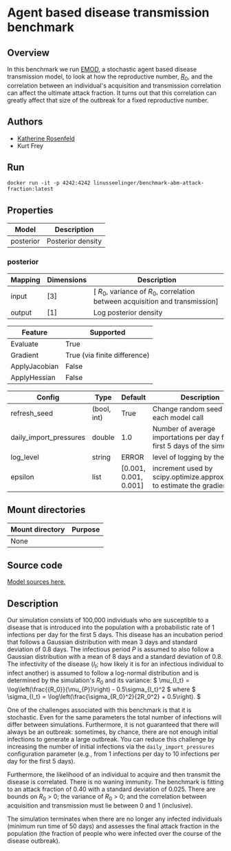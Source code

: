 # Agent based disease transmission benchmark

## Overview

In this benchmark we run [EMOD](https://docs.idmod.org/projects/emod-generic/en/latest/index.html), a stochastic agent based disease transmission model, to look at how the reproductive number, [$R_0$](https://en.wikipedia.org/wiki/Basic_reproduction_number), and the correlation between an individual's acquisition and transmission correlation can affect the ultimate attack fraction. It turns out that this correlation can greatly affect that size of the outbreak for a fixed reproductive number. 


## Authors
- [Katherine Rosenfeld](mailto:krosenf@gmail.com)
- Kurt Frey

## Run
```
docker run -it -p 4242:4242 linusseelinger/benchmark-abm-attack-fraction:latest
```

## Properties

Model | Description
---|---
posterior | Posterior density

### posterior
Mapping | Dimensions | Description
---|---|---
input | [3] | [ $R_0$, variance of $R_0$, correlation between acquisition and transmission]
output | [1] | Log posterior density

Feature | Supported
---|---
Evaluate | True
Gradient | True (via finite difference)
ApplyJacobian | False
ApplyHessian | False

Config | Type | Default | Description
---|---|---|---
refresh_seed | (bool, int)| True | Change random seed for each model call
daily_import_pressures | double | 1.0 | Number of average importations per day for the first 5 days of the simulation
log_level | string | ERROR | level of logging by the model
epsilon | list | [0.001, 0.001, 0.001] | increment used by scipy.optimize.approx_fprime to estimate the gradient

## Mount directories
Mount directory | Purpose
---|---
None |

## Source code

[Model sources here.](https://github.com/UM-Bridge/benchmarks/tree/main/benchmarks/abm-attack-fraction)

## Description

Our simulation consists of 100,000 individuals who are susceptible to a disease that is introduced into the population with a probabilistic rate of 1 infections per day for the first 5 days. This disease has an incubation period that follows a Gaussian distribution with mean 3 days and standard deviation of 0.8 days. The infectious period $P$ is assumed to also follow a Gaussian distribution with a mean of 8 days and a standard deviation of 0.8. The infectivity of the disease ($I_t$; how likely it is for an infectious individual to infect another) is assumed to follow a log-normal distribution and is determined by the simulation's $R_0$ and its variance:
$ \mu_{I_t} = \log\left(\frac{{R_0}}{\mu_{P}}\right) - 0.5\sigma_{I_t}^2 $
where 
$ \sigma_{I_t} = \log\left(\frac{\sigma_{R_0}^2}{2R_0^2} + 0.5\right). $

One of the challenges associated with this benchmark is that it is stochastic.  Even for the same parameters the total number of infections will differ between simulations. Furthermore, it is not guaranteed that there will always be an outbreak: sometimes, by chance, there are not enough initial infections to generate a large outbreak.  You can reduce this challenge by increasing the number of initial infections via the `daily_import_pressures` configuration parameter (e.g., from 1 infections per day to 10 infections per day for the first 5 days).

Furthermore, the likelihood of an individual to acquire and then transmit the disease is correlated. There is no waning immunity. The benchmark is fitting to an attack fraction of 0.40 with a standard deviation of 0.025. There are bounds on $R_0$ > 0; the variance of $R_0$ > 0; and the correlation between acquisition and transmission must lie between 0 and 1 (inclusive).

The simulation terminates when there are no longer any infected individuals (minimum run time of 50 days) and assesses the final attack fraction in the population (the fraction of people who were infected over the course of the disease outbreak).


